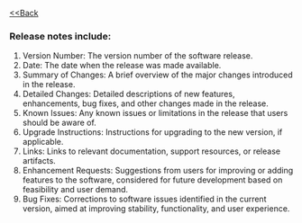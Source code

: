 [<<Back](../README.md)

### Release notes include:

1. Version Number: The version number of the software release.
2. Date: The date when the release was made available.
3. Summary of Changes: A brief overview of the major changes introduced in the release.
4. Detailed Changes: Detailed descriptions of new features, enhancements, bug fixes, and other changes made in the release.
5. Known Issues: Any known issues or limitations in the release that users should be aware of.
6. Upgrade Instructions: Instructions for upgrading to the new version, if applicable.
7. Links: Links to relevant documentation, support resources, or release artifacts.
8. Enhancement Requests: Suggestions from users for improving or adding features to the software, considered for future development based on feasibility and user demand.
9. Bug Fixes: Corrections to software issues identified in the current version, aimed at improving stability, functionality, and user experience.
